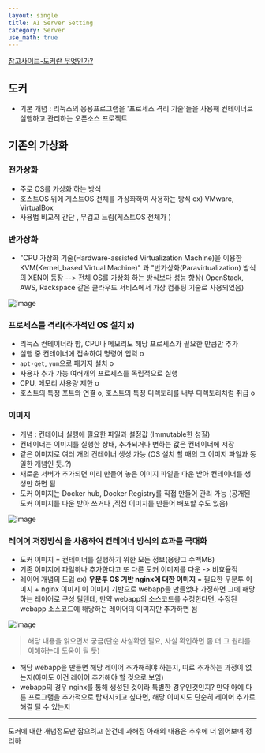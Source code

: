 ```yaml
---
layout: single
title: AI Server Setting
category: Server
use_math: true
---
```


[참고사이트-도커란 무엇인가?](https://subicura.com/2017/01/19/docker-guide-for-beginners-1.html)

## 도커

- 기본 개념 : 리눅스의 응용프로그램을 '프로세스 격리 기술'들을 사용해 컨테이너로 실행하고 관리하는 오픈소스 프로젝트

## 기존의 가상화

### 전가상화
- 주로 OS를 가상화 하는 방식
- 호스트OS 위에 게스트OS 전체를 가상화하여 사용하는 방식  ex) VMware, VirtualBox
- 사용법 비교적 간단 , 무겁고 느림(게스트OS 전체가 )

### 반가상화
- "CPU 가상화 기술(Hardware-assisted Virtualization Machine)을 이용한 KVM(Kernel_based Virtual Machine)" 과 "반가상화(Paravirtualization) 방식의 XEN이 등장 --> 전체 OS를 가상화 하는 방식보다 성능 향상( OpenStack, AWS, Rackspace 같은 클라우드 서비스에서 가상 컴퓨팅 기술로 사용되었음)

![image](https://user-images.githubusercontent.com/72681086/158321989-76c52737-7748-4f55-b0ca-233543eeeaf0.png)

### 프로세스를 격리(추가적인 OS 설치 x)

- 리눅스 컨테이너라 함, CPU나 메모리도 해당 프로세스가 필요한 만큼만 추가
- 실행 중 컨테이너에 접속하여 명령어 입력 o
- ```apt-get```, ```yum```으로 패키지 설치 o
- 사용자 추가 가능 여러개의 프로세스를 독립적으로 실행
- CPU, 메모리 사용량 제한 o
- 호스트의 특정 포트와 연결 o, 호스트의 특정 디렉토리를 내부 디렉토리처럼 취급 o


### 이미지
- 개념 : 컨테이너 실행에 필요한 파일과 설정값 (Immutable한 성질)
- 컨테이너는 이미지를 실행한 상태, 추가되거나 변하는 값은 컨테이너에 저장
- 같은 이미지로 여러 개의 컨테이너 생성 가능
(OS 설치 할 때의 그 이미지 파일과 동일한 개념인 듯..?)
- 새로운 서버가 추가되면 미리 만들어 놓은 이미지 파일을 다운 받아 컨테이너를 생성만 하면 됨
- 도커 이미지는 Docker hub, Docker Registry를 직접 만들어 관리 가능
(공개된 도커 이미지를 다운 받아 쓰거나 ,직접 이미지를 만들어 배포할 수도 있음)

![image](https://user-images.githubusercontent.com/72681086/158326348-640c467a-4502-4da8-8a41-e5b45e1b9550.png)

### 레이어 저장방식 을 사용하여 컨테이너 방식의 효과를 극대화 
- 도커 이미지 = 컨테이너를 실행하기 위한 모든 정보(용량그 수백MB)
- 기존 이미지에 파일하나 추가한다고 또 다른 도커 이미지를 다운 -> 비효율적
- 레이어 개념의 도입
ex) __우분투 OS 기반 nginx에 대한 이미지__ = 필요한 우분투 이미지 + nginx 이미지 
     이 이미지 기반으로 webapp을 만들었다 가정하면 그에 해당하는 레이어로 구성 될텐데, 만약 webapp의 소스코드를 수정한다면,
     수정된 webapp 소스코드에 해당하는 레이어의 이미지만 추가하면 됨

![image](https://user-images.githubusercontent.com/72681086/158331498-0fb9e5de-fe2f-45e4-9fc9-7693c44a4192.png)
     
> 해당 내용을 읽으면서 궁금(단순 사실확인 필요, 사실 확인하면 좀 더 그 원리를 이해하는데 도움이 될 듯)
- 해당 webapp을 만들면 해당 레이어 추가해줘야 하는지, 따로 추가하는 과정이 없는지(아마도 이건 레이어 추가해야 할 것으로 보임)
- webapp의 경우 nginx를 통해 생성된 것이라 특별한 경우인것인지? 만약 아예 다른 프로그램을 추가적으로 탑재시키고 싶다면, 해당 이미지도 단순히 레이어 추가로 해결 될 수 있는지 

-----
도커에 대한 개념정도만 잡으려고 한건데 과해짐 아래의 내용은 추후에 더 읽어보며 정리하    
